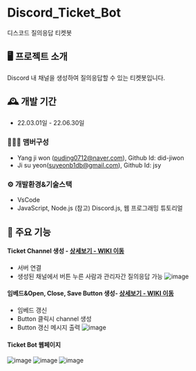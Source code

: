 # Discord_Ticket_Bot
디스코드 질의응답 티켓봇


## 🖥️ 프로젝트 소개
Discord 내 채널을 생성하여 질의응답할 수 있는 티켓봇입니다.
<br>

## 🕰️ 개발 기간
* 22.03.01일 - 22.06.30일

### 🧑‍🤝‍🧑 맴버구성
- Yang ji won (puding0712@naver.com), Github Id: did-jiwon
- Ji su yeon(suyeonb1db@gmail.com), Github Id: jsy

### ⚙️ 개발환경&기술스택
- VsCode
- JavaScript, Node.js
  (참고) Discord.js, 웹 프로그래밍 튜토리얼

## 📌 주요 기능
#### Ticket Channel 생성 - <a href="https://github.com/chaehyuenwoo/SpringBoot-Project-MEGABOX/wiki/%EC%A3%BC%EC%9A%94-%EA%B8%B0%EB%8A%A5-%EC%86%8C%EA%B0%9C(Login)" >상세보기 - WIKI 이동</a>
- 서버 연결
- 생성된 채널에서 버튼 누른 사람과 관리자간 질의응답 가능
  ![image](https://github.com/ji020429/Discord_Ticket_Bot/assets/94359749/ae3e1075-1e92-4ced-8eb2-bacb2d54a4de)

  
#### 임베드&Open, Close, Save Button 생성- <a href="https://github.com/chaehyuenwoo/SpringBoot-Project-MEGABOX/wiki/%EC%A3%BC%EC%9A%94-%EA%B8%B0%EB%8A%A5-%EC%86%8C%EA%B0%9C(Member)" >상세보기 - WIKI 이동</a>
- 임베드 갱신
- Button 클릭시 channel 생성
- Button 갱신 메시지 출력
  ![image](https://github.com/ji020429/Discord_Ticket_Bot/assets/94359749/6a389112-bdd7-4b3c-90cf-3657e6df135a)

#### Ticket Bot 웹페이지
![image](https://github.com/ji020429/Discord_Ticket_Bot/assets/94359749/5fa51a27-f715-47be-a3eb-8fdad009d307)
![image](https://github.com/ji020429/Discord_Ticket_Bot/assets/94359749/317ed10b-f3e2-495a-8d5f-05df6882521b)
![image](https://github.com/ji020429/Discord_Ticket_Bot/assets/94359749/be182a07-35a4-4ca9-909f-aaa4c6313494)

